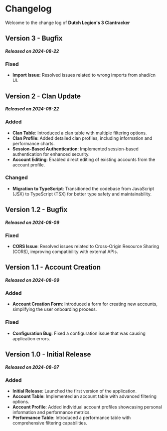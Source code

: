 # Changelog

Welcome to the change log of **Dutch Legion's 3 Clantracker**

## Version 3 - Bugfix

#### _Released on 2024-08-22_

### Fixed

- **Import Issue:** Resolved issues related to wrong imports from shad/cn UI.

## Version 2 - Clan Update

#### _Released on 2024-08-22_

### Added

- **Clan Table**: Introduced a clan table with multiple filtering options.
- **Clan Profile**: Added detailed clan profiles, including information and performance charts.
- **Session-Based Authentication**: Implemented session-based authentication for enhanced security.
- **Account Editing**: Enabled direct editing of existing accounts from the account profile.

### Changed

- **Migration to TypeScript**: Transitioned the codebase from JavaScript (JSX) to TypeScript (TSX) for better type safety and maintainability.

## Version 1.2 - Bugfix

#### _Released on 2024-08-09_

### Fixed

- **CORS Issue**: Resolved issues related to Cross-Origin Resource Sharing (CORS), improving compatibility with external APIs.

## Version 1.1 - Account Creation

#### _Released on 2024-08-09_

### Added

- **Account Creation Form**: Introduced a form for creating new accounts, simplifying the user onboarding process.

### Fixed

- **Configuration Bug**: Fixed a configuration issue that was causing application errors.

## Version 1.0 - Initial Release

#### _Released on 2024-08-07_

### Added

- **Initial Release**: Launched the first version of the application.
- **Account Table**: Implemented an account table with advanced filtering options.
- **Account Profile**: Added individual account profiles showcasing personal information and performance metrics.
- **Performance Table**: Introduced a performance table with comprehensive filtering capabilities.
